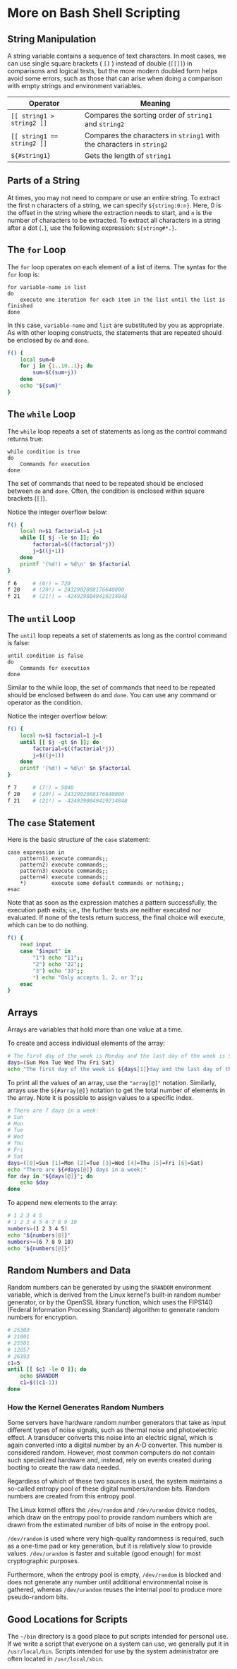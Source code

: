 # More on Bash Shell Scripting

## String Manipulation
A string variable contains a sequence of text characters. In most cases, we can use single square brackets ( `[]` ) instead of double (`[[]]`) in comparisons and logical tests, but the more modern doubled form helps avoid some errors, such as those that can arise when doing a comparison with empty strings and environment variables.

| Operator | Meaning |
| - | - |
| `[[ string1 > string2 ]]` | Compares the sorting order of `string1` and `string2` |
| `[[ string1 == string2 ]]` | Compares the characters in `string1` with the characters in `string2` |
| `${#string1}` | Gets the length of `string1` |

## Parts of a String
At times, you may not need to compare or use an entire string. To extract the first n characters of a string, we can specify `${string:0:n}`. Here, 0 is the offset in the string where the extraction needs to start, and `n` is the number of characters to be extracted. To extract all characters in a string after a dot (`.`), use the following expression: `${string#*.}`.

## The `for` Loop
The `for` loop operates on each element of a list of items. The syntax for the `for` loop is:

```
for variable-name in list
do
    execute one iteration for each item in the list until the list is finished
done
```

In this case, `variable-name` and `list` are substituted by you as appropriate. As with other looping constructs, the statements that are repeated should be enclosed by `do` and `done`.

```bash
f() {
    local sum=0
    for j in {1..10..1}; do
        sum=$((sum+j))
    done
    echo "${sum}"
}
```

## The `while` Loop
The `while` loop repeats a set of statements as long as the control command returns true:

```
while condition is true
do
    Commands for execution
done
```

The set of commands that need to be repeated should be enclosed between `do` and `done`. Often, the condition is enclosed within square brackets (`[]`).

Notice the integer overflow below:

```bash
f() {
    local n=$1 factorial=1 j=1
    while [[ $j -le $n ]]; do
        factorial=$((factorial*j))
        j=$((j+1))
    done
    printf '(%d!) = %d\n' $n $factorial
}

f 6     # (6!) = 720
f 20    # (20!) = 2432902008176640000
f 21    # (21!) = -4249290049419214848
```

## The `until` Loop
The `until` loop repeats a set of statements as long as the control command is false:

```
until condition is false
do
    Commands for execution
done
```

Similar to the while loop, the set of commands that need to be repeated should be enclosed between `do` and `done`. You can use any command or operator as the condition.

Notice the integer overflow below:

```bash
f() {
    local n=$1 factorial=1 j=1
    until [[ $j -gt $n ]]; do
        factorial=$((factorial*j))
        j=$((j+1))
    done
    printf '(%d!) = %d\n' $n $factorial
}

f 7     # (7!) = 5040
f 20    # (20!) = 2432902008176640000
f 21    # (21!) = -4249290049419214848
```

## The `case` Statement
Here is the basic structure of the `case` statement:

```
case expression in
    pattern1) execute commands;;
    pattern2) execute commands;;
    pattern3) execute commands;;
    pattern4) execute commands;;
    *)        execute some default commands or nothing;;
esac
```

Note that as soon as the expression matches a pattern successfully, the execution path exits; i.e., the further tests are neither executed nor evaluated. If none of the tests return success, the final choice will execute, which can be to do nothing.

```bash
f() {
    read input
    case "$input" in
        "1") echo "11";;
        "2") echo "22";;
        "3") echo "33";;
        *) echo "Only accepts 1, 2, or 3";;
    esac
}
```

## Arrays
Arrays are variables that hold more than one value at a time. 

To create and access individual elements of the array:

```bash
# The first day of the week is Monday and the last day of the week is Sunday.
days=(Sun Mon Tue Wed Thu Fri Sat)
echo "The first day of the week is ${days[1]}day and the last day of the week is ${days[0]}day."
```

To print all the values of an array, use the `"array[@]"` notation. Similarly, arrays use the `${#array[@]}` notation to get the total number of elements in the array. Note it is possible to assign values to a specific index.

```bash
# There are 7 days in a week:
# Sun
# Mon
# Tue
# Wed
# Thu
# Fri
# Sat
days=([0]=Sun [1]=Mon [2]=Tue [3]=Wed [4]=Thu [5]=Fri [6]=Sat)
echo "There are ${#days[@]} days in a week:"
for day in "${days[@]}"; do
    echo $day
done
```

To append new elements to the array:

```bash
# 1 2 3 4 5
# 1 2 3 4 5 6 7 8 9 10
numbers=(1 2 3 4 5)
echo "${numbers[@]}"
numbers+=(6 7 8 9 10)
echo "${numbers[@]}"
```

## Random Numbers and Data
Random numbers can be generated by using the `$RANDOM` environment variable, which is derived from the Linux kernel's built-in random number generator, or by the OpenSSL library function, which uses the FIPS140 (Federal Information Processing Standard) algorithm to generate random numbers for encryption.

```bash
# 25303
# 21001
# 25501
# 12057
# 26193
c1=5
until [[ $c1 -le 0 ]]; do
    echo $RANDOM
    c1=$((c1-1))
done
```

### How the Kernel Generates Random Numbers
Some servers have hardware random number generators that take as input different types of noise signals, such as thermal noise and photoelectric effect. A transducer converts this noise into an electric signal, which is again converted into a digital number by an A-D converter. This number is considered random. However, most common computers do not contain such specialized hardware and, instead, rely on events created during booting to create the raw data needed.

Regardless of which of these two sources is used, the system maintains a so-called entropy pool of these digital numbers/random bits. Random numbers are created from this entropy pool.

The Linux kernel offers the `/dev/random` and `/dev/urandom` device nodes, which draw on the entropy pool to provide random numbers which are drawn from the estimated number of bits of noise in the entropy pool.

`/dev/random` is used where very high-quality randomness is required, such as a one-time pad or key generation, but it is relatively slow to provide values. `/dev/urandom` is faster and suitable (good enough) for most cryptographic purposes.

Furthermore, when the entropy pool is empty, `/dev/random` is blocked and does not generate any number until additional environmental noise is gathered, whereas `/dev/urandom` reuses the internal pool to produce more pseudo-random bits.

## Good Locations for Scripts
The `~/bin` directory is a good place to put scripts intended for personal use. If we write a script that everyone on a system can use, we generally put it in `/usr/local/bin`. Scripts intended for use by the system administrator are often located in `/usr/local/sbin`.
